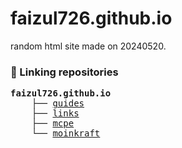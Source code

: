 # faizul726.github.io
random html site made on 20240520.

### 🌳 Linking repositories

<pre>
<b>faizul726.github.io</b>
	├── <a href="https://github.com/faizul726/guides">guides</a>
	├── <a href="https://github.com/faizul726/links">links</a>  
	├── <a href="https://github.com/faizul726/mcpe">mcpe</a>  
	└── <a href="https://github.com/faizul726/moinkraft">moinkraft</a>  
</pre>

